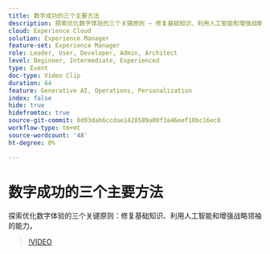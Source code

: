 ```yaml
---
title: 数字成功的三个主要方法
description: 探索优化数字体验的三个关键原则 — 修复基础知识、利用人工智能和增强战略领袖的能力。
cloud: Experience Cloud
solution: Experience Manager
feature-set: Experience Manager
role: Leader, User, Developer, Admin, Architect
level: Beginner, Intermediate, Experienced
type: Event
doc-type: Video Clip
duration: 64
feature: Generative AI, Operations, Personalization
index: false
hide: true
hidefromtoc: true
source-git-commit: 0d93dab6ccdae1420589a00f3a46eef10bc16ec8
workflow-type: tm+mt
source-wordcount: '48'
ht-degree: 0%

---
```



# 数字成功的三个主要方法

探索优化数字体验的三个关键原则：修复基础知识、利用人工智能和增强战略领袖的能力。

>[!VIDEO](https://video.tv.adobe.com/v/3459234/?learn=on&enablevpops)
